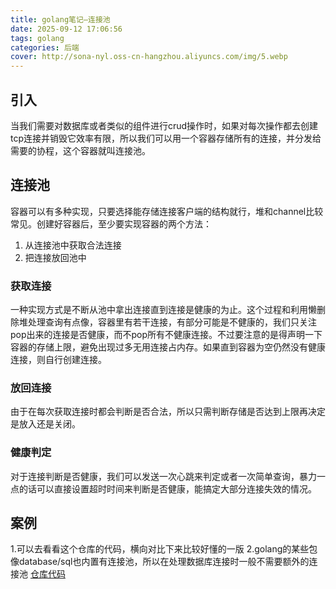 ```yaml
---
title: golang笔记—连接池
date: 2025-09-12 17:06:56
tags: golang
categories: 后端
cover: http://sona-nyl.oss-cn-hangzhou.aliyuncs.com/img/5.webp
---
```

## 引入
当我们需要对数据库或者类似的组件进行crud操作时，如果对每次操作都去创建tcp连接并销毁它效率有限，所以我们可以用一个容器存储所有的连接，并分发给需要的协程，这个容器就叫连接池。

## 连接池
容器可以有多种实现，只要选择能存储连接客户端的结构就行，堆和channel比较常见。创建好容器后，至少要实现容器的两个方法：
1. 从连接池中获取合法连接
2. 把连接放回池中
### 获取连接
一种实现方式是不断从池中拿出连接直到连接是健康的为止。这个过程和利用懒删除堆处理查询有点像，容器里有若干连接，有部分可能是不健康的，我们只关注pop出来的连接是否健康，而不pop所有不健康连接。不过要注意的是得声明一下容器的存储上限，避免出现过多无用连接占内存。如果直到容器为空仍然没有健康连接，则自行创建连接。
### 放回连接
由于在每次获取连接时都会判断是否合法，所以只需判断存储是否达到上限再决定是放入还是关闭。
### 健康判定
对于连接判断是否健康，我们可以发送一次心跳来判定或者一次简单查询，暴力一点的话可以直接设置超时时间来判断是否健康，能搞定大部分连接失效的情况。
## 案例
1.可以去看看这个仓库的代码，横向对比下来比较好懂的一版
2.golang的某些包像database/sql也内置有连接池，所以在处理数据库连接时一般不需要额外的连接池
[仓库代码](https://github.com/nange/easypool)